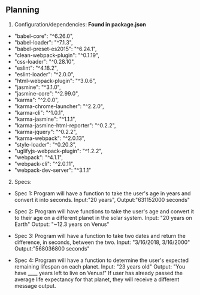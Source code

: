 ## Planning

1. Configuration/dependencies:
   **Found in package.json**

  * "babel-core": "^6.26.0",
  *  "babel-loader": "^7.1.3",
  * "babel-preset-es2015": "^6.24.1",
  * "clean-webpack-plugin": "^0.1.19",
  * "css-loader": "^0.28.10",
  * "eslint": "^4.18.2",
  * "eslint-loader": "^2.0.0",
  * "html-webpack-plugin": "^3.0.6",
  * "jasmine": "^3.1.0",
  * "jasmine-core": "^2.99.0",
  * "karma": "^2.0.0",
  * "karma-chrome-launcher": "^2.2.0",
  * "karma-cli": "^1.0.1",
  * "karma-jasmine": "^1.1.1",
  * "karma-jasmine-html-reporter": "^0.2.2",
  * "karma-jquery": "^0.2.2",
  * "karma-webpack": "^2.0.13",
  * "style-loader": "^0.20.3",
  * "uglifyjs-webpack-plugin": "^1.2.2",
  * "webpack": "^4.1.1",
  * "webpack-cli": "^2.0.11",
  * "webpack-dev-server": "^3.1.1"

2. Specs:

  * Spec 1: Program will have a function to take the user's age in years and convert it into seconds. Input:"20 years", Output:"631152000 seconds"

  * Spec 2: Program will have functions to take the user's age and convert it to their age on a different planet in the solar system. Input: "20 years on Earth" Output: "~12.3 years on Venus"

  * Spec 3: Program will have a function to take two dates and return the difference, in seconds, between the two. Input: "3/16/2018, 3/16/2000" Output:"568036800 seconds"

  * Spec 4: Program will have a function to determine the user's expected remaining lifespan on each planet. Input: "23 years old" Output: "You have ____ years left to live on Venus!" If user has already passed the average life expectancy for that planet, they will receive a different message output.

